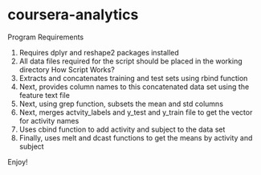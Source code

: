 # coursera-analytics
Program Requirements
1. Requires dplyr and reshape2 packages installed
2. All data files required for the script should be placed in the working directory
How Script Works?
1. Extracts and concatenates training and test sets using rbind function
2. Next, provides column names to this concatenated data set using the feature text file
3. Next, using grep function, subsets the mean and std columns
4. Next, merges actvity_labels and y_test and y_train file to get the vector for activity names
5. Uses cbind function to add activity and subject to the data set
6. Finally, uses melt and dcast functions to get the means by activity and subject

Enjoy!
